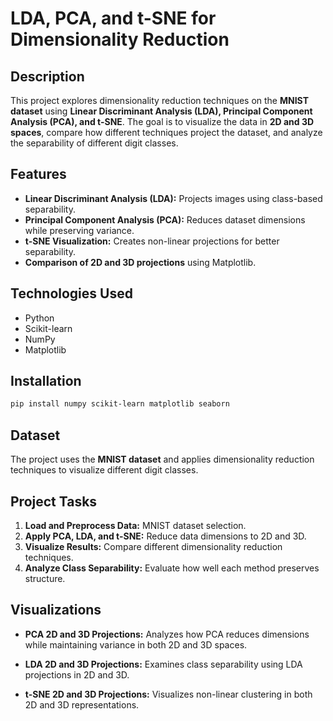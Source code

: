 # LDA, PCA, and t-SNE for Dimensionality Reduction

## Description

This project explores dimensionality reduction techniques on the **MNIST dataset** using **Linear Discriminant Analysis (LDA), Principal Component Analysis (PCA), and t-SNE**. The goal is to visualize the data in **2D and 3D spaces**, compare how different techniques project the dataset, and analyze the separability of different digit classes.

## Features

- **Linear Discriminant Analysis (LDA):** Projects images using class-based separability.
- **Principal Component Analysis (PCA):** Reduces dataset dimensions while preserving variance.
- **t-SNE Visualization:** Creates non-linear projections for better separability.
- **Comparison of 2D and 3D projections** using Matplotlib.

## Technologies Used

- Python
- Scikit-learn
- NumPy
- Matplotlib

## Installation

```bash
pip install numpy scikit-learn matplotlib seaborn
```

## Dataset

The project uses the **MNIST dataset** and applies dimensionality reduction techniques to visualize different digit classes.

## Project Tasks

1. **Load and Preprocess Data:** MNIST dataset selection.
2. **Apply PCA, LDA, and t-SNE:** Reduce data dimensions to 2D and 3D.
3. **Visualize Results:** Compare different dimensionality reduction techniques.
4. **Analyze Class Separability:** Evaluate how well each method preserves structure.

## Visualizations

- **PCA 2D and 3D Projections:** Analyzes how PCA reduces dimensions while maintaining variance in both 2D and 3D spaces.

- **LDA 2D and 3D Projections:** Examines class separability using LDA projections in 2D and 3D.

- **t-SNE 2D and 3D Projections:** Visualizes non-linear clustering in both 2D and 3D representations.


